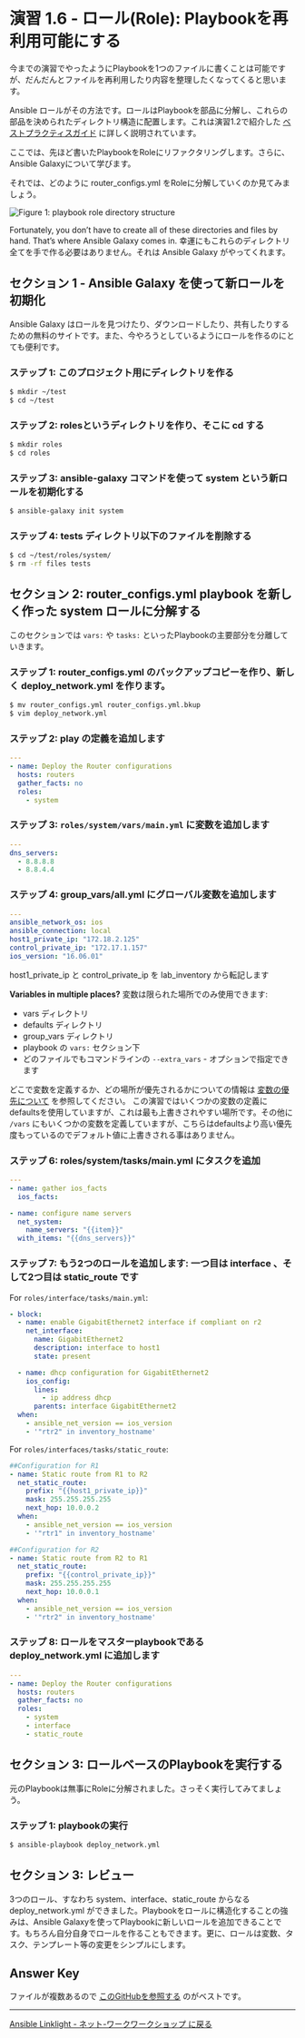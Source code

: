 # 演習 1.6 - ロール(Role): Playbookを再利用可能にする

今までの演習でやったようにPlaybookを1つのファイルに書くことは可能ですが、だんだんとファイルを再利用したり内容を整理したくなってくると思います。

Ansible ロールがその方法です。ロールはPlaybookを部品に分解し、これらの部品を決められたディレクトリ構造に配置します。これは演習1.2で紹介した [ベストプラクティスガイド](http://docs.ansible.com/ansible/playbooks_best_practices.html) に詳しく説明されています。

ここでは、先ほど書いたPlaybookをRoleにリファクタリングします。さらに、Ansible Galaxyについて学びます。

それでは、どのように router_configs.yml をRoleに分解していくのか見てみましょう。

![Figure 1: playbook role directory structure](roles.png)

Fortunately, you don’t have to create all of these directories and files by hand. That’s where Ansible Galaxy comes in.
幸運にもこれらのディレクトリ全てを手で作る必要はありません。それは Ansible Galaxy がやってくれます。

## セクション 1 - Ansible Galaxy を使って新ロールを初期化

Ansible Galaxy はロールを見つけたり、ダウンロードしたり、共有したりするための無料のサイトです。また、今やろうとしているようにロールを作るのにとても便利です。 

### ステップ 1: このプロジェクト用にディレクトリを作る

```bash
$ mkdir ~/test
$ cd ~/test
```

### ステップ 2: rolesというディレクトリを作り、そこに cd する

```bash
$ mkdir roles
$ cd roles
```

### ステップ 3: ansible-galaxy コマンドを使って system という新ロールを初期化する

```bash
$ ansible-galaxy init system
```

### ステップ 4: tests ディレクトリ以下のファイルを削除する

```bash
$ cd ~/test/roles/system/
$ rm -rf files tests
```

## セクション 2: router_configs.yml playbook を新しく作った system ロールに分解する

このセクションでは `vars:` や `tasks:` といったPlaybookの主要部分を分離していきます。

### ステップ 1: router_configs.yml のバックアップコピーを作り、新しく deploy_network.yml を作ります。

```bash
$ mv router_configs.yml router_configs.yml.bkup
$ vim deploy_network.yml
```

### ステップ 2: play の定義を追加します

```yml
---
- name: Deploy the Router configurations
  hosts: routers
  gather_facts: no
  roles:
    - system
```

### ステップ 3: `roles/system/vars/main.yml` に変数を追加します

```yml
---
dns_servers:
  - 8.8.8.8
  - 8.8.4.4
```

### ステップ 4: group_vars/all.yml にグローバル変数を追加します

```yml
---
ansible_network_os: ios
ansible_connection: local
host1_private_ip: "172.18.2.125"
control_private_ip: "172.17.1.157"
ios_version: "16.06.01"
```  
host1_private_ip と control_private_ip を lab_inventory から転記します

**Variables in multiple places?**
変数は限られた場所でのみ使用できます:
 - vars ディレクトリ
 - defaults ディレクトリ
 - group_vars ディレクトリ
 - playbook の `vars:` セクション下
 - どのファイルでもコマンドラインの `--extra_vars` -  オプションで指定できます

どこで変数を定義するか、どの場所が優先されるかについての情報は [変数の優先について](http://docs.ansible.com/ansible/playbooks_variables.html#variable-precedence-where-should-i-put-a-variable) を参照してください。
この演習ではいくつかの変数の定義にdefaultsを使用していますが、これは最も上書きされやすい場所です。その他に `/vars` にもいくつかの変数を定義していますが、こちらはdefaultsより高い優先度もっているのでデフォルト値に上書きされる事はありません。


### ステップ 6: roles/system/tasks/main.yml にタスクを追加

```yml
---
- name: gather ios_facts
  ios_facts:

- name: configure name servers
  net_system:
    name_servers: "{{item}}"
  with_items: "{{dns_servers}}"
```        

### ステップ 7: もう2つのロールを追加します: 一つ目は interface 、そして2つ目は static_route です

For `roles/interface/tasks/main.yml`:

```yml
- block:
  - name: enable GigabitEthernet2 interface if compliant on r2
    net_interface:
      name: GigabitEthernet2
      description: interface to host1
      state: present

  - name: dhcp configuration for GigabitEthernet2
    ios_config:
      lines:
        - ip address dhcp
      parents: interface GigabitEthernet2
  when:
    - ansible_net_version == ios_version
    - '"rtr2" in inventory_hostname'
```

For `roles/interfaces/tasks/static_route`:
```yml
##Configuration for R1
- name: Static route from R1 to R2
  net_static_route:
    prefix: "{{host1_private_ip}}"
    mask: 255.255.255.255
    next_hop: 10.0.0.2
  when:
    - ansible_net_version == ios_version
    - '"rtr1" in inventory_hostname'

##Configuration for R2
- name: Static route from R2 to R1
  net_static_route:
    prefix: "{{control_private_ip}}"
    mask: 255.255.255.255
    next_hop: 10.0.0.1
  when:
    - ansible_net_version == ios_version
    - '"rtr2" in inventory_hostname'
```

### ステップ 8: ロールをマスターplaybookである deploy_network.yml に追加します

```yml
---
- name: Deploy the Router configurations
  hosts: routers
  gather_facts: no
  roles:
    - system
    - interface
    - static_route
```


## セクション 3: ロールベースのPlaybookを実行する
元のPlaybookは無事にRoleに分解されました。さっそく実行してみてましょう。

### ステップ 1: playbookの実行

```bash
$ ansible-playbook deploy_network.yml
```

## セクション 3: レビュー

3つのロール、すなわち system、interface、static_route からなる deploy_network.yml ができました。Playbookをロールに構造化することの強みは、Ansible Galaxyを使ってPlaybookに新しいロールを追加できることです。もちろん自分自身でロールを作ることもできます。更に、ロールは変数、タスク、テンプレート等の変更をシンプルにします。

## Answer Key
ファイルが複数あるので [このGitHubを参照する](https://github.com/network-automation/linklight/tree/master/exercises/networking/1.6-roles) のがベストです。

 ---
[Ansible Linklight - ネット-ワークワークショップ に戻る](../README.ja.md)
